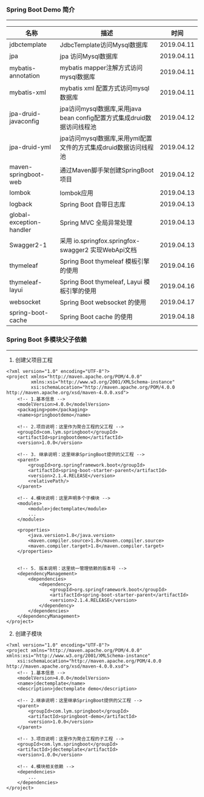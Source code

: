 ### Spring Boot Demo 简介
---
名称 | 描述 | 时间
-- | -- | --
jdbctemplate | JdbcTemplate访问Mysql数据库 | 2019.04.11
jpa | jpa 访问Mysql数据库 | 2019.04.11
mybatis-annotation | mybatis mapper注解方式访问mysql数据库 | 2019.04.11
mybatis-xml | mybatis xml 配置方式访问mysql数据库 | 2019.04.11
jpa-druid-javaconfig | jpa访问mysql数据库,采用java bean config配置方式集成druid数据访问线程池 | 2019.04.12
jpa-druid-yml | jpa访问mysql数据库,采用yml配置文件的方式集成druid数据访问线程池 | 2019.04.12
maven-springboot-web | 通过Maven脚手架创建SpringBoot项目 | 2019.04.12
lombok | lombok应用 | 2019.04.13
logback | Spring Boot 自带日志库 | 2019.04.13
global-exception-handler | Spring MVC 全局异常处理 | 2019.04.13
Swagger2-1 | 采用 io.springfox.springfox-swagger2 实现WebApi文档 | 2019.04.13
thymeleaf | Spring Boot thymeleaf 模板引擎的使用 | 2019.04.16
thymeleaf-layui | Spring Boot thymeleaf, Layui 模板引擎的使用 | 2019.04.16
websocket | Spring Boot websocket 的使用 | 2019.04.17
spring-boot-cache | Spring Boot cache 的使用 | 2019.04.18


### Spring Boot 多模块父子依赖
---
1. 创建父项目工程
```
<?xml version="1.0" encoding="UTF-8"?>
<project xmlns="http://maven.apache.org/POM/4.0.0"
         xmlns:xsi="http://www.w3.org/2001/XMLSchema-instance"
         xsi:schemaLocation="http://maven.apache.org/POM/4.0.0 http://maven.apache.org/xsd/maven-4.0.0.xsd">
    <!-- 1.基本信息 -->
    <modelVersion>4.0.0</modelVersion>
    <packaging>pom</packaging>
    <name>springbootdemo</name>

    <!-- 2.项目说明：这里作为聚合工程的父工程 -->
    <groupId>com.lym.springboot</groupId>
    <artifactId>springbootdemo</artifactId>
    <version>1.0.0</version>

    <!-- 3. 继承说明：这里继承SpringBoot提供的父工程 -->
    <parent>
        <groupId>org.springframework.boot</groupId>
        <artifactId>spring-boot-starter-parent</artifactId>
        <version>2.1.4.RELEASE</version>
        <relativePath/>
    </parent>

    <!-- 4.模块说明：这里声明多个子模块 -->
    <modules>
        <module>jdectemplate</module>
        ...
    </modules>

    <properties>
        <java.version>1.8</java.version>
        <maven.compiler.source>1.8</maven.compiler.source>
        <maven.compiler.target>1.8</maven.compiler.target>
    </properties>


    <!-- 5. 版本说明：这里统一管理依赖的版本号 -->
    <dependencyManagement>
        <dependencies>
            <dependency>
                <groupId>org.springframework.boot</groupId>
                <artifactId>spring-boot-starter-parent</artifactId>
                <version>2.1.4.RELEASE</version>
            </dependency>
        </dependencies>
    </dependencyManagement>
</project>
```
2. 创建子模块
```
<?xml version="1.0" encoding="UTF-8"?>
<project xmlns="http://maven.apache.org/POM/4.0.0" xmlns:xsi="http://www.w3.org/2001/XMLSchema-instance"
	xsi:schemaLocation="http://maven.apache.org/POM/4.0.0 http://maven.apache.org/xsd/maven-4.0.0.xsd">
	<!-- 1.基本信息 -->
	<modelVersion>4.0.0</modelVersion>
	<name>jdectemplate</name>
	<description>jdectemplate demo</description>

	<!-- 2.继承说明：这里继承SpringBoot提供的父工程 -->
	<parent>
		<groupId>com.lym.springboot</groupId>
		<artifactId>springboot-demo</artifactId>
		<version>1.0.0</version>
	</parent>

	<!-- 3.项目说明：这里作为聚合工程的子工程 -->
	<groupId>com.lym.springboot</groupId>
	<artifactId>jdectemplate</artifactId>
	<version>1.0.0</version>

	<!-- 4.模块相关依赖 -->
	<dependencies>
        ...
	</dependencies>
</project>

```